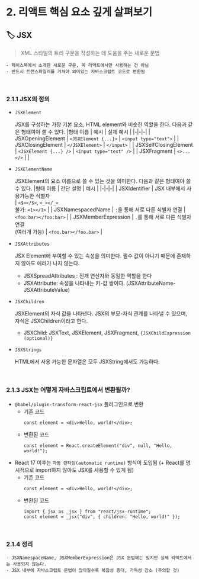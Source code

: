 # 2. 리액트 핵심 요소 깊게 살펴보기

## 🏷 JSX

> XML 스타일의 트리 구문을 작성하는 데 도움을 주는 새로운 문법

```
- 페이스북에서 소개한 새로운 구문, 꼭 리액트에서만 사용하는 건 아님
- 반드시 트랜스파일러를 거쳐야 의미있는 자바스크립트 코드로 변환됨
```

<br />

### 2.1.1 JSX의 정의

- `JSXElement`

  JSX를 구성하는 가장 기본 요소, HTML element와 비슷한 역할을 한다.
  다음과 같은 형태여야 쓸 수 있다.
  |형태 이름 | 예시 | 실제 예시 |
  |-|-|-|
  | JSXOpeningElement | `<JSXElement {...}>` | `<input type="text">` |
  | JSXClosingElement | `</JSXElement>` | `</input>` |
  | JSXSelfClosingElement | `<JSXElement {...} />` | `<input type="text" />` |
  | JSXFragment | `<>...</>` | |

- `JSXElementName`

  JSXElement의 요소 이름으로 쓸 수 있는 것을 의미한다.
  다음과 같은 형태여야 쓸 수 있다.
  |형태 이름 | 간단 설명 | 예시 |
  |-|-|-|
  | JSXIdentifier | JSX 내부에서 사용가능한 식별자<br /> | `<$></$>`, `<_></_>`<br /> 불가: `<1></1>` |
  | JSXNamespacedName | `:`을 통해 서로 다른 식별자 연결 | `<foo:bar></foo:bar>` |
  | JSXMemberExpression | `.`를 통해 서로 다른 식별자 연결<br />(여러개 가능) | `<foo.bar></foo.bar>` |

- `JSXAttributes`

  JSX Element에 부여할 수 있는 속성을 의미한다.
  필수 값이 아니기 때문에 존재하지 않아도 에러가 나지 않는다.

  - JSXSpreadAttributes : 전개 연산자와 동일한 역할을 한다
  - JSXAttributte: 속성을 나타내는 키-값 쌍이다. (JSXAttributeName-JSXAttributeValue)

- `JSXChildren`

  JSXElement의 자식 값을 나타낸다.
  JSX의 부모-자식 관계를 나타낼 수 있으며, 자식은 JSXChildren이라고 한다.

  - JSXChild: JSXText, JSXElement, JSXFragment, `{JSXChildExpression (optional)}`

- `JSXStrings`

  HTML에서 사용 가능한 문자열은 모두 JSXString에서도 가능하다.

<br />

### 2.1.3 JSX는 어떻게 자바스크립트에서 변환될까?

- `@babel/plugin-transform-react-jsx` 플러그인으로 변환
  - 기존 코드
    ```
    const element = <div>Hello, world!</div>;
    ```
  - 변환된 코드
    ```
    const element = React.createElement("div", null, "Hello, world!");
    ```
- React 17 이후는 `자동 런타임(automatic runtime)` 방식이 도입됨 (+ React를 명시적으로 import하지 않아도 JSX를 사용할 수 있게 됨)
  - 기존 코드
    ```
    const element = <div>Hello, world!</div>;
    ```
  - 변환된 코드
    ```
    import { jsx as _jsx } from "react/jsx-runtime";
    const element = _jsx("div", { children: "Hello, world!" });
    ```

<br />

### 2.1.4 정리

```
- JSXNamespaceName, JSXMemberExpression은 JSX 문법에는 있지만 실제 리액트에서는 사용되지 않는다.
- JSX 내부에 자바스크립트 문법이 많아질수록 복잡성 증대, 가독성 감소 (주의할 것)
```
